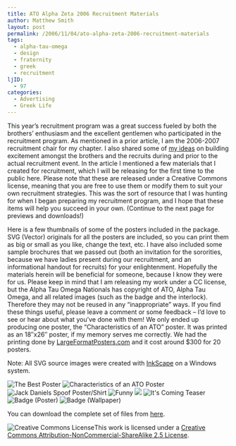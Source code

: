 ```yaml
---
title: ATO Alpha Zeta 2006 Recruitment Materials
author: Matthew Smith
layout: post
permalink: /2006/11/04/ato-alpha-zeta-2006-recruitment-materials
tags:
  - alpha-tau-omega
  - design
  - fraternity
  - greek
  - recruitment
ljID:
  - 97
categories:
  - Advertising
  - Greek Life
---
```

This year&#8217;s recruitment program was a great success fueled by both the brothers&#8217; enthusiasm and the excellent gentlemen who participated in the recruitment program. As mentioned in a prior article, I am the 2006-2007 recruitment chair for my chapter. I also shared some of [my ideas][1] on building excitement amongst the brothers and the recruits during and prior to the actual recruitment event. In the article I mentioned a few materials that I created for recruitment, which I will be releasing for the first time to the public here. Please note that these are released under a Creative Commons license, meaning that you are free to use them or modify them to suit your own recruitment strategies. This was the sort of resource that I was hunting for when I began preparing my recruitment program, and I hope that these items will help you succeed in your own. (Continue to the next page for previews and downloads!)

<!--more-->

Here is a few thumbnails of some of the posters included in the package. SVG (Vector) originals for all the posters are included, so you can print them as big or small as you like, change the text, etc. I have also included some sample brochures that we passed out (both an invitation for the sororities, because we have ladies present during our recruitment, and an informational handout for recruits) for your enlightenment. Hopefully the materials herein will be beneficial for someone, because I know they were for us. Please keep in mind that I am releasing my work under a CC license, but the Alpha Tau Omega Nationals has copyright of ATO, Alpha Tau Omega, and all related images (such as the badge and the interlock). Therefore they may not be reused in any &#8220;inappropriate&#8221; ways. If you find these things useful, please leave a comment or some feedback &#8211; I&#8217;d love to see or hear about what you&#8217;ve done with them! We only ended up producing one poster, the &#8220;Characteristics of an ATO&#8221; poster. It was printed as an 18&#8243;x26&#8243; poster, if my memory serves me correctly. We had the printing done by [LargeFormatPosters.com][2] and it cost around $300 for 20 posters.

Note: All SVG source images were created with [InkScape][3] on a Windows system.

<img src="http://digivation.net/wp-content/uploads/2006/11/the_best.png" id="image147" alt="The Best Poster" />  
<img src="http://digivation.net/wp-content/uploads/2006/11/characteristics.png" id="image142" alt="Characteristics of an ATO Poster" />  
<img src="http://digivation.net/wp-content/uploads/2006/11/poster3.png" id="image146" alt="Jack Daniels Spoof Poster/Shirt" />  
<img src="http://digivation.net/wp-content/uploads/2006/11/poster2.png" id="image145" alt="Funny " />  
<img src="http://digivation.net/wp-content/uploads/2006/11/path.png" id="image144" />  
<img src="http://digivation.net/wp-content/uploads/2006/11/its_coming.png" id="image143" alt="It's Coming Teaser" />  
<img src="http://digivation.net/wp-content/uploads/2006/11/badge_poster.png" id="image141" alt="Badge (Poster)" />  
<img src="http://digivation.net/wp-content/uploads/2006/11/badge.png" id="image140" alt="Badge (Wallpaper)" />

You can download the complete set of files from [here][4].

<p style="text-align: left; font-size: xx-small">
  <!--Creative Commons License-->
  
  <a href="http://creativecommons.org/licenses/by-nc-sa/2.5/" rel="license"><img src="http://creativecommons.org/images/public/somerights20.png" alt="Creative Commons License" style="clear: none; border-width: 0pt; float: left" /></a>This work is licensed under a <a href="http://creativecommons.org/licenses/by-nc-sa/2.5/" rel="license">Creative Commons Attribution-NonCommercial-ShareAlike 2.5 License</a>.<!--/Creative Commons License-->
</p>

 [1]: http://digivation.net/2006/08/07/building-an-effective-recruitment-strategy/
 [2]: http://www.largeformatposters.com/
 [3]: http://www.inkscape.org/
 [4]: http://www.digivation.net/wp-content/uploads/2006/11/ato_rush_complete.zip